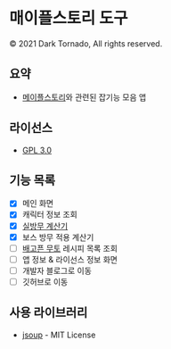 # 매이플스토리 도구
© 2021 Dark Tornado, All rights reserved.

## 요약
* [메이플스토리](https://maplestory.nexon.com/)와 관련된 잡기능 모음 앱

## 라이선스
* [GPL 3.0](LICENSE)

## 기능 목록
* [x] 메인 화면
* [x] 캐릭터 정보 조회
* [x] [실방무 계산기](https://github.com/DarkTornado/MapleIgnoreDEFCalc)
* [x] 보스 방무 적용 계산기
* [ ] [배고픈 무토](https://m.maplestory.nexon.com/Guide/GameInformation/SpecialContents/ArcaneRiverSpecial#3) 레시피 목록 조회
* [ ] 앱 정보 & 라이선스 정보 화면
* [ ] 개발자 블로그로 이동
* [ ] 깃허브로 이동

## 사용 라이브러리
* [jsoup](https://jsoup.org/) - MIT License
